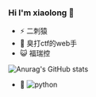 ### Hi I'm xiaolong 👋


- ⚡ 二刺猿
- 🤔 臭打ctf的web手
- 😺 福瑞控


![Anurag's GitHub stats](https://github-readme-stats.vercel.app/api?username=xiaolong22333&show_icons=true&theme=transparent)


- 🚀 ![python](https://img.shields.io/badge/Python-3776AB?style=for-the-badge&logo=python&logoColor=white)

<!--
**xiaolong22333/xiaolong22333** is a ✨ _special_ ✨ repository because its `README.md` (this file) appears on your GitHub profile.

Here are some ideas to get you started:

- 🔭 I’m currently working on ...
- 🌱 I’m currently learning ...
- 👯 I’m looking to collaborate on ...
- 🤔 I’m looking for help with ...
- 💬 Ask me about ...
- 📫 How to reach me: ...
- 😄 Pronouns: ...
- ⚡ Fun fact: ...
-->
